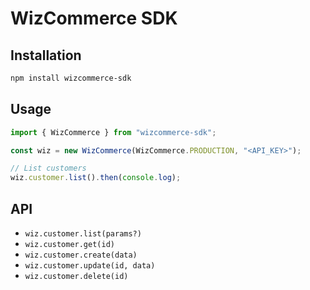 # WizCommerce SDK

## Installation

```sh
npm install wizcommerce-sdk
```

## Usage

```ts
import { WizCommerce } from "wizcommerce-sdk";

const wiz = new WizCommerce(WizCommerce.PRODUCTION, "<API_KEY>");

// List customers
wiz.customer.list().then(console.log);
```

## API

- `wiz.customer.list(params?)`
- `wiz.customer.get(id)`
- `wiz.customer.create(data)`
- `wiz.customer.update(id, data)`
- `wiz.customer.delete(id)`
